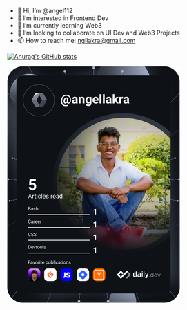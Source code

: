 - 👋 Hi, I’m @angel112
- 👀 I’m interested in Frontend Dev
- 🌱 I’m currently learning Web3
- 💞️ I’m looking to collaborate on UI Dev and Web3 Projects
- 📫 How to reach me: ngllakra@gmail.com

<!---
angel112/angel112 is a ✨ special ✨ repository because its `README.md` (this file) appears on your GitHub profile.
You can click the Preview link to take a look at your changes.
--->

[![Anurag's GitHub stats](https://github-readme-stats.vercel.app/api?username=angel112)](https://github.com/anuraghazra/github-readme-stats)

<a href="https://app.daily.dev/DailyDevTips"><img src="https://github.com/angel112/angel112/blob/master/devcard.svg" width="400" alt="Chris Bongers's Dev Card"/></a>

